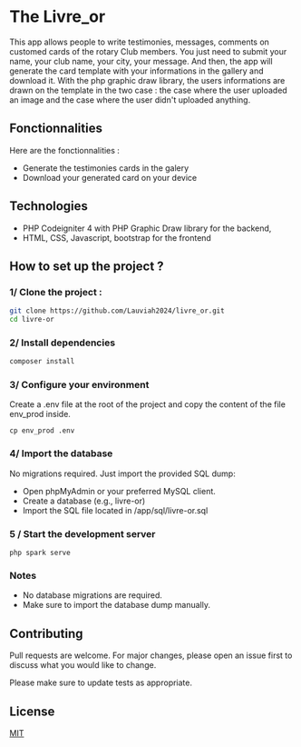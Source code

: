 # The Livre_or
This app allows people to write testimonies, messages, comments on customed cards of the rotary Club members.
You just need to submit your name, your club name, your city, your message. And then, the app will generate the card template with your informations in the gallery and download it. With the php graphic draw library, the users informations are drawn on the template in the two case : the case where the user uploaded an image and the case where the user didn't uploaded anything.

## Fonctionnalities
Here are the fonctionnalities :
- Generate the testimonies cards in the galery
- Download your generated card on your device

## Technologies
- PHP Codeigniter 4 with PHP Graphic Draw library for the backend,
- HTML, CSS, Javascript, bootstrap for the frontend

## How to set up the project ?

### 1/ Clone the project :
```bash
git clone https://github.com/Lauviah2024/livre_or.git
cd livre-or
```
### 2/ Install dependencies
```bash
composer install
```
### 3/ Configure your environment
Create a .env file at the root of the project and copy the content of the file env_prod inside.
```
cp env_prod .env
```
### 4/ Import the database
No migrations required. Just import the provided SQL dump:

- Open phpMyAdmin or your preferred MySQL client.
- Create a database (e.g., livre-or)
- Import the SQL file located in /app/sql/livre-or.sql

### 5 / Start the development server
```
php spark serve
```

### Notes
- No database migrations are required.
- Make sure to import the database dump manually.

## Contributing

Pull requests are welcome. For major changes, please open an issue first
to discuss what you would like to change.

Please make sure to update tests as appropriate.

## License

[MIT](https://choosealicense.com/licenses/mit/)
